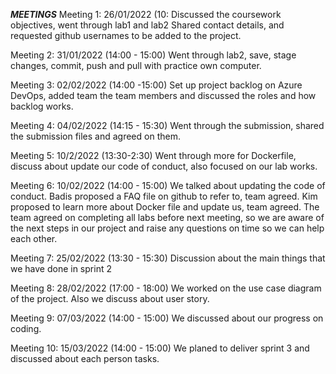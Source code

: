 ***MEETINGS***
Meeting 1: 
26/01/2022 (10:
Discussed the coursework objectives, went through lab1 and lab2 
Shared contact details, and requested github usernames to be added to the project. 

Meeting 2: 
31/01/2022 (14:00 - 15:00)
Went through lab2, save, stage changes, commit, push and pull with practice own computer.

Meeting 3: 
02/02/2022 (14:00 -15:00)
Set up project backlog on Azure DevOps, added team the team members and discussed the roles and how backlog works. 

Meeting 4:
04/02/2022 (14:15 - 15:30)
Went through the submission, shared the submission files and agreed on them.


Meeting 5:
10/2/2022 (13:30-2:30)
Went through more for Dockerfile, discuss about update our code of conduct, also focused on our lab works. 

Meeting 6:
10/02/2022 (14:00 - 15:00)
We talked about updating the code of conduct.
Badis proposed a FAQ file on github to refer to, team agreed.
Kim proposed to learn more about Docker file and update us, team agreed.
The team agreed on completing all labs before next meeting, so we are aware of the next steps in our project and raise any questions on time so we can help each other.

Meeting 7:
25/02/2022 (13:30 - 15:30)
Discussion about the main things that we have done in sprint 2

Meeting 8:
28/02/2022 (17:00 - 18:00)
We worked on the use case diagram of the project. Also we discuss about user story.

Meeting 9:
07/03/2022 (14:00 - 15:00)
We discussed about our progress on coding.


Meeting 10:
15/03/2022 (14:00 - 15:00)
We planed to deliver sprint 3 and discussed about each person tasks.